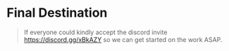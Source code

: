 Final Destination
============================
> If everyone could kindly accept the discord invite https://discord.gg/xBkAZY so we can get started on the work ASAP.

### 
